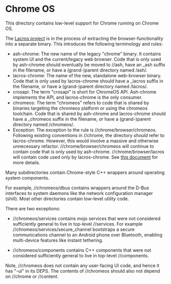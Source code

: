 # Chrome OS

This directory contains low-level support for Chrome running on Chrome OS.

The [Lacros project](go/lacros) is in the process of extracting the
browser-functionality into a separate binary. This introduces the following
terminology and rules:
  * ash-chrome: The new name of the legacy "chrome" binary. It contains system
    UI and the current/legacy web browser. Code that is only used by ash-chrome
    should eventually be moved to //ash, have an _ash suffix in the filename, or
    have a (grand-)parent directory named /ash/.
  * lacros-chrome: The name of the new, standalone web-browser binary. Code that
    is only used by lacros-chrome should have a _lacros suffix in the filename,
    or have a (grand-)parent directory named /lacros/.
  * crosapi: The term "crosapi" is short for ChromeOS API. Ash-chrome
    implements the API, and lacros-chrome is the only consumer.
  * chromeos: The term "chromeos" refers to code that is shared by binaries
    targeting the chromeos platform or using the chromeos toolchain. Code that
    is shared by ash-chrome and lacros-chrome should have a _chromeos suffix in
    the filename, or have a (grand-)parent directory named /chromeos/.
  * Exception: The exception to the rule is //chrome/browser/chromeos. Following
    existing conventions in //chrome, the directory *should* refer to
    lacros-chrome. However, this would involve a massive and otherwise
    unnecessary refactor. //chrome/browser/chromeos will continue to contain
    code that is only used by ash-chrome. //chrome/browser/lacros will contain
    code used only by lacros-chrome.
See [this document](go/lacros-code-layout) for more details.

Many subdirectories contain Chrome-style C++ wrappers around operating system
components.

For example, //chromeos/dbus contains wrappers around the D-Bus interfaces to
system daemons like the network configuration manager (shill). Most other
directories contain low-level utility code.

There are two exceptions:

- //chromeos/services contains mojo services that were not considered
  sufficiently general to live in top-level //services. For example
  //chromeos/services/secure_channel bootstraps a secure communications channel
  to an Android phone over Bluetooth, enabling multi-device features like
  instant tethering.

- //chromeos/components contains C++ components that were not considered
  sufficiently general to live in top-level //components.

Note, //chromeos does not contain any user-facing UI code, and hence it has
"-ui" in its DEPS. The contents of //chromeos should also not depend on
//chrome or //content.
